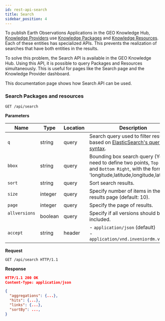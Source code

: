 ```yaml
---
id: rest-api-search
title: Search
sidebar_position: 4
---
```


To publish Earth Observations Applications in the GEO Knowledge Hub, [Knowledge Providers](/docs/concepts/concepts-user-roles#knowledge-provider) use [Knowledge Packages](/docs/concepts/sharing-units/concepts-sharing-units-packages) and [Knowledge Resources](/docs/concepts/sharing-units/concepts-sharing-units-resources). Each of these entities has specialized APIs. This prevents the realization of searches that have both entities in the results. 

To solve this problem, the Search API is available in the GEO Knowledge Hub. Using this API, it is possible to query Packages and Resources simultaneously. This is useful for pages like the Search page and the Knowledge Provider dashboard.

This documentation page shows how Search API can be used.

### Search Packages and resources

`GET /api/search`

**Parameters**

| Name     | Type    | Location | Description                                                  |
| -------- | ------- | -------- | ------------------------------------------------------------ |
| `q`      | string  | query    | Search query used to filter results based on [ElasticSearch's query string syntax](https://www.elastic.co/guide/en/elasticsearch/reference/current/query-dsl-query-string-query.html#query-string-syntax). |
| `bbox`         | string  | query    | Bounding box search query (You need to define two points, `Top Left` and `Bottom Right`, with the format 'longitude,latitude,longitude,latitude').|
| `sort`   | string  | query    | Sort search results.                                         |
| `size`   | integer | query    | Specify number of items in the results page (default: 10).   |
| `page`   | integer | query    | Specify the page of results.                                 |
| `allversions` &nbsp; | boolean | query    | Specify if all versions should be included.      |
| `accept` | string  | header   | - `application/json` (default)<br />- `application/vnd.inveniordm.v1+json` |

**Request**

```
GET /api/search HTTP/1.1
```

**Response**

```json
HTTP/1.1 200 OK
Content-Type: application/json

{
  "aggregations": {...},
  "hits": {...},
  "links": {...},
  "sortBy": ...,
}
```
